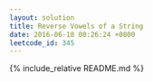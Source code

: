 ```yaml
---
layout: solution
title: Reverse Vowels of a String
date: 2016-06-18 00:26:24 +0800
leetcode_id: 345
---
```

{% include_relative README.md %}
